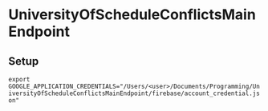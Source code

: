 # UniversityOfScheduleConflictsMainEndpoint
## Setup
`export GOOGLE_APPLICATION_CREDENTIALS="/Users/<user>/Documents/Programming/UniversityOfScheduleConflictsMainEndpoint/firebase/account_credential.json"`